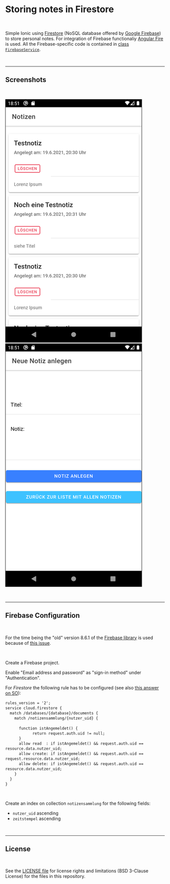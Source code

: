 # Storing notes in Firestore #

<br>

Simple Ionic using [Firestore](https://firebase.google.com/docs/firestore/) (NoSQL database offered by [Google Firebase](https://firebase.google.com/)) to store personal notes.
For integration of Firebase functionaliy [Angular Fire](https://github.com/angular/angularfire) is used.
All the Firebase-specific code is contained in [class `FirebaseService`](src/app/firebase.service.ts).

<br>

----

## Screenshots ##

<br>

![Screenshot 1](screenshot_1.png)    ![Screenshot 2](screenshot_2.png)

<br>

----

## Firebase Configuration ##

<br>

For the time being the "old" version 8.6.1 of the [Firebase library](https://www.npmjs.com/package/firebase) is used because of [this issue](https://github.com/angular/angularfire/issues/2838#issuecomment-858208215).

<br>

Create a Firebase project.

Enable "Email address and password" as "sign-in method" under "Authentication".

For *Firestore* the following rule has to be configured (see also [this answer on SO](https://stackoverflow.com/a/55115937)):
```
rules_version = '2';
service cloud.firestore {
  match /databases/{database}/documents {
    match /notizensammlung/{nutzer_uid} {
    
      function istAngemeldet() {
            return request.auth.uid != null;
      }
      allow read  : if istAngemeldet() && request.auth.uid == resource.data.nutzer_uid;
      allow create: if istAngemeldet() && request.auth.uid == request.resource.data.nutzer_uid;
      allow delete: if istAngemeldet() && request.auth.uid == resource.data.nutzer_uid;
    }
  }  
}
```

<br>

Create an index on collection `notizensammlung` for the following fields:
* `nutzer_uid` ascending
* `zeitstempel` ascending

<br>

----

## License ##

<br>

See the [LICENSE file](LICENSE.md) for license rights and limitations (BSD 3-Clause License) for the files in this repository.

<br>
